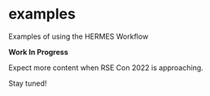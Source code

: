 # examples
Examples of using the HERMES Workflow

**Work In Progress**

Expect more content when RSE Con 2022 is approaching.

Stay tuned!
